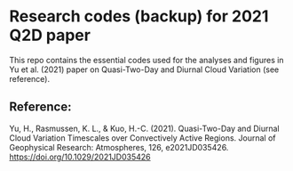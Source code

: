 # Research codes (backup) for 2021 Q2D paper

This repo contains the essential codes used for the analyses and figures in Yu et al. (2021) paper on Quasi-Two-Day and Diurnal Cloud Variation (see reference).

## Reference:

Yu, H., Rasmussen, K. L., & Kuo, H.-C. (2021). Quasi-Two-Day and Diurnal Cloud Variation Timescales over Convectively Active Regions. Journal of Geophysical Research: Atmospheres, 126, e2021JD035426. https://doi.org/10.1029/2021JD035426

